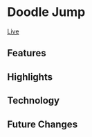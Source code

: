 # Doodle Jump

[Live](https://kevinmoore9.github.io/doodlejump/)


## Features

## Highlights

## Technology

## Future Changes
